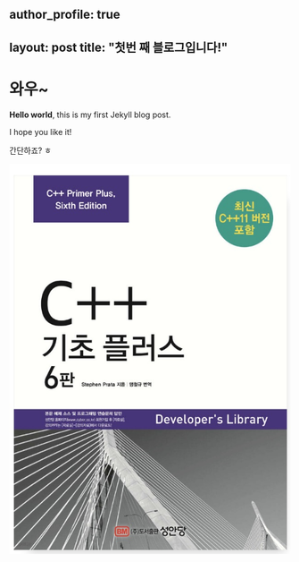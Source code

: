 author_profile: true
---
layout: post
title:  "첫번 째 블로그입니다!"
---

# 와우~

**Hello world**, this is my first Jekyll blog post.

I hope you like it!

간단하죠? ㅎ

![C++PrimerPlus](../images/2024-09-02-first/C++PrimerPlus.jpg)

